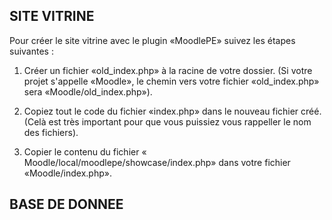 ## SITE VITRINE

Pour créer le site vitrine avec le plugin «MoodlePE» suivez les étapes suivantes : 
1. Créer un fichier «old_index.php» à la racine de votre dossier. (Si votre projet s'appelle «Moodle», le chemin vers votre fichier «old_index.php» sera «Moodle/old_index.php»).

2. Copiez tout le code du fichier «index.php» dans le nouveau fichier créé. (Celà est très important pour que vous puissiez vous rappeller le nom des fichiers).

3. Copier le contenu du fichier « Moodle/local/moodlepe/showcase/index.php»  dans votre fichier «Moodle/index.php».


## BASE DE DONNEE